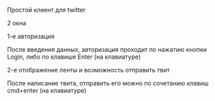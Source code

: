 Простой клиент для twitter

2 окна

1-е авторизация

После введения данных, авторизация проходит по нажатию кнопки Login, либо по клавише Enter (на клавиатуре)

2-е отображение ленты и возможность отправить твит

После написание твита, отправить его можно по сочетанию клавиш cmd+enter (на клавиатуре)